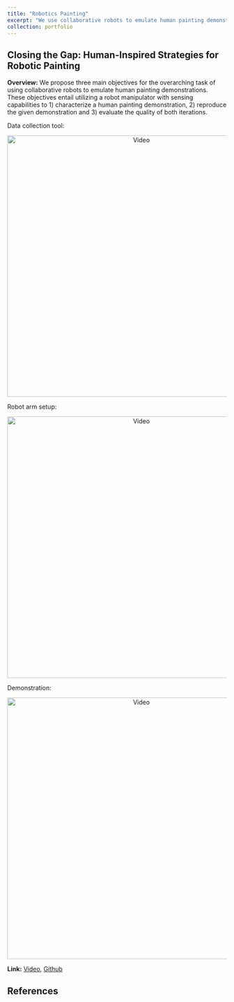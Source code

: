 ```yaml
---
title: "Robotics Painting"
excerpt: "We use collaborative robots to emulate human painting demonstrations. <br><div style='text-align:center;'> <img src='https://zhuonanhao.github.io/Home/assets/portfolio/painting_robotics/fig_roller.png' style='width:600px; height:auto;'></div>"
collection: portfolio
---
```


## Closing the Gap: Human-Inspired Strategies for Robotic Painting

**Overview:** We propose three main objectives for the overarching task of using collaborative robots to emulate human painting demonstrations. These objectives entail utilizing a robot manipulator with sensing capabilities to 1) characterize a human painting demonstration, 2) reproduce the given demonstration and 3) evaluate the quality of both iterations.

Data collection tool:
<p align="center">
  <img src="https://zhuonanhao.github.io/Home/assets/portfolio/painting_robotics/fig_roller.png" alt="Video" style="width:600px;"/>
  <br>
</p>

Robot arm setup:
<p align="center">
  <img src="https://zhuonanhao.github.io/Home/assets/portfolio/painting_robotics/fig_robotics.png" alt="Video" style="width:600px;"/>
  <br>
</p>

Demonstration:
<p align="center">
  <img src="https://zhuonanhao.github.io/Home/assets/portfolio/painting_robotics/vid_tase_2025.gif" alt="Video" style="width:600px;"/>
  <br>
</p>


**Link:** [Video](https://zhuonanhao.github.io/Home/assets/portfolio/painting_robotics/vid_tase_2025.MP4), [Github](https://github.com/yongkyul/BEHR_Paint_Roller)

## References

